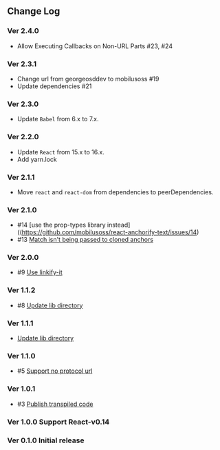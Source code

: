 ## Change Log

### Ver 2.4.0
  * Allow Executing Callbacks on Non-URL Parts #23, #24

### Ver 2.3.1
  * Change url from georgeosddev to mobilusoss #19
  * Update dependencies #21

### Ver 2.3.0
  * Update `Babel` from 6.x to 7.x.

### Ver 2.2.0
  * Update `React` from 15.x to 16.x.
  * Add yarn.lock

### Ver 2.1.1
  * Move `react` and `react-dom` from dependencies to peerDependencies.

### Ver 2.1.0
  * #14 [use the prop-types library instead]((https://github.com/mobilusoss/react-anchorify-text/issues/14)
  * #13 [Match isn't being passed to cloned anchors](https://github.com/mobilusoss/react-anchorify-text/issues/13)

### Ver 2.0.0
  * #9 [Use linkify-it](https://github.com/mobilusoss/react-anchorify-text/issues/9)

### Ver 1.1.2

  * #8 [Update lib directory](https://github.com/mobilusoss/react-anchorify-text/pull/8)

### Ver 1.1.1

  * [Update lib directory](https://github.com/mobilusoss/react-anchorify-text/pull/7/commits/fe5c29f3ca4b299b9281427e7bae308889bd0512)

### Ver 1.1.0

  * #5 [Support no protocol url](https://github.com/mobilusoss/react-anchorify-text/issues/5)

### Ver 1.0.1

  * #3 [Publish transpiled code](https://github.com/mobilusoss/react-anchorify-text/issues/3)

### Ver 1.0.0 Support React-v0.14

### Ver 0.1.0 Initial release
